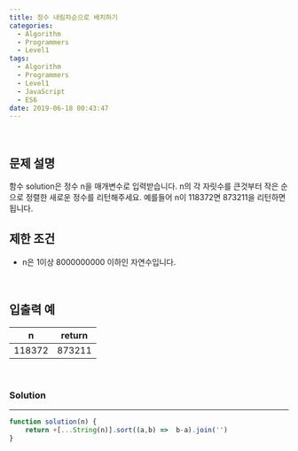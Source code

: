 ```yaml
---
title: 정수 내림차순으로 배치하기
categories:
  - Algorithm
  - Programmers
  - Level1
tags:
  - Algorithm
  - Programmers
  - Level1
  - JavaScript
  - ES6
date: 2019-06-18 00:43:47
---
```


<br/>

## 문제 설명
함수 solution은 정수 n을 매개변수로 입력받습니다. n의 각 자릿수를 큰것부터 작은 순으로 정렬한 새로운 정수를 리턴해주세요. 예를들어 n이 118372면 873211을 리턴하면 됩니다.<br/>

## 제한 조건
- n은 1이상 8000000000 이하인 자연수입니다.

<br/>

## 입출력 예

| n | return |
| --- | --- |
| 118372 | 873211 |

<br/>

### Solution

---

```javascript
function solution(n) {
    return +[...String(n)].sort((a,b) =>  b-a).join('')
}
```